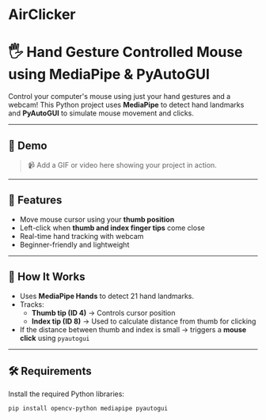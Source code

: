 # AirClicker
# 🖐️ Hand Gesture Controlled Mouse using MediaPipe & PyAutoGUI

Control your computer's mouse using just your hand gestures and a webcam! This Python project uses **MediaPipe** to detect hand landmarks and **PyAutoGUI** to simulate mouse movement and clicks.

---

## 📸 Demo

> 📹 Add a GIF or video here showing your project in action.

---

## 🚀 Features

- Move mouse cursor using your **thumb position**
- Left-click when **thumb and index finger tips** come close
- Real-time hand tracking with webcam
- Beginner-friendly and lightweight

---

## 🧠 How It Works

- Uses **MediaPipe Hands** to detect 21 hand landmarks.
- Tracks:
  - **Thumb tip (ID 4)** → Controls cursor position
  - **Index tip (ID 8)** → Used to calculate distance from thumb for clicking
- If the distance between thumb and index is small → triggers a **mouse click** using `pyautogui`

---

## 🛠️ Requirements

Install the required Python libraries:

```bash
pip install opencv-python mediapipe pyautogui
